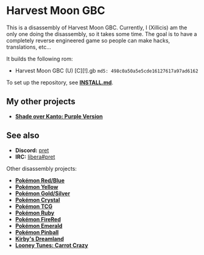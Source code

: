 # Harvest Moon GBC

This is a disassembly of Harvest Moon GBC. 
Currently, I (Xillicis) am the only one doing the disassembly, so it takes some time.
The goal is to have a completely reverse engineered game so people can make hacks, translations, etc...

It builds the following rom:

* Harvest Moon GBC (U) [C][!].gb `md5: 498c0a50a5e5cde16127617a97ad6162` 

To set up the repository, see [**INSTALL.md**](INSTALL.md).

## My other projects

-  [**Shade over Kanto: Purple Version**][SoK]

[SoK]: https://romhackplaza.org/romhacks/shade-over-kanto-purple-version-game-boy/

## See also

- **Discord:** [pret][discord]
- **IRC:** [libera#pret][irc]

Other disassembly projects:

- [**Pokémon Red/Blue**][pokered]
- [**Pokémon Yellow**][pokeyellow]
- [**Pokémon Gold/Silver**][pokegold]
- [**Pokémon Crystal**][pokecrystal]
- [**Pokémon TCG**][poketcg]
- [**Pokémon Ruby**][pokeruby]
- [**Pokémon FireRed**][pokefirered]
- [**Pokémon Emerald**][pokeemerald]
- [**Pokémon Pinball**][pokepinball]
- [**Kirby's Dreamland**][kirbydreamland]
- [**Looney Tunes: Carrot Crazy**][carrotcrazy]

[pokered]: https://github.com/pret/pokered
[pokeyellow]: https://github.com/pret/pokeyellow
[pokegold]: https://github.com/pret/pokegold
[pokecrystal]: https://github.com/pret/pokecrystal
[poketcg]: https://github.com/pret/poketcg
[pokeruby]: https://github.com/pret/pokeruby
[pokefirered]: https://github.com/pret/pokefirered
[pokeemerald]: https://github.com/pret/pokeemerald
[pokepinball]: https://github.com/pret/pokepinball
[kirbydreamland]: https://github.com/huderlem/kirbydreamland
[carrotcrazy]: https://github.com/huderlem/carrotcrazy
[discord]: https://discord.gg/d5dubZ3
[irc]: https://web.libera.chat/?#pret

